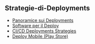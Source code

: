 ## Strategie-di-Deployments

- [Panoramice sui Deployments](<Deployments-overview.md>)
- [Software per il Deploy](<SW-per-il Deploy.md>)
- [CI/CD Deployments Strategies](<CI-CD-Deployments-Strategies.md>)
- [Deploy Mobile (Play Store)](<Mobile-Deployments.md>)
